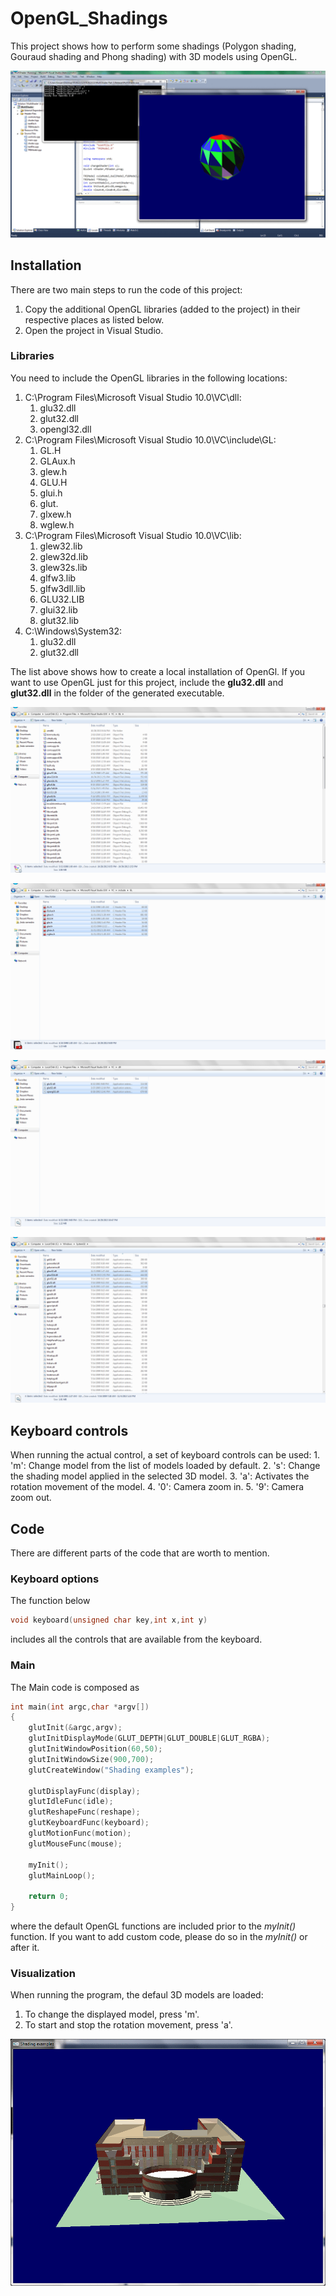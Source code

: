 # OpenGL_Shadings

This project shows how to perform some shadings (Polygon shading, Gouraud shading and Phong shading) with 3D models using OpenGL.

![demo](/images/demo01.gif?raw=true)

## Installation

There are two main steps to run the code of this project:
1. Copy the additional OpenGL libraries (added to the project) in their respective places as listed below.
2. Open the project in Visual Studio. 

### Libraries

You need to include the OpenGL libraries in the following locations:
1. C:\Program Files\Microsoft Visual Studio 10.0\VC\dll:
	1. glu32.dll
	2. glut32.dll
	3. opengl32.dll
2. C:\Program Files\Microsoft Visual Studio 10.0\VC\include\GL:
	1. GL.H
	2. GLAux.h
	3. glew.h
	4. GLU.H
	5. glui.h
	6. glut.
	7. glxew.h
	8. wglew.h
3. C:\Program Files\Microsoft Visual Studio 10.0\VC\lib:
	1. glew32.lib
	2. glew32d.lib
	3. glew32s.lib
	4. glfw3.lib
	5. glfw3dll.lib
	6. GLU32.LIB
	7. glui32.lib
	8. glut32.lib
4. C:\Windows\System32:
	1. glu32.dll
	2. glut32.dll

The list above shows how to create a local installation of OpenGl. If you want to use OpenGL just for this project, include the **glu32.dll** and **glut32.dll** in the folder of the generated executable.

![lib01](/images/lib/opengl_lib01.png?raw=true)

![lib02](/images/lib/opengl_lib02.png?raw=true)

![lib03](/images/lib/opengl_lib03.png?raw=true)

![lib04](/images/lib/opengl_lib04.png?raw=true)

## Keyboard controls

When running the actual control, a set of keyboard controls can be used:
	1. 'm': Change model from the list of models loaded by default.
	2. 's': Change the shading model applied in the selected 3D model.
	3. 'a': Activates the rotation movement of the model.
	4. '0': Camera zoom in.
	5. '9': Camera zoom out.

## Code

There are different parts of the code that are worth to mention.

### Keyboard options

The function below
```c++
void keyboard(unsigned char key,int x,int y)
```
includes all the controls that are available from the keyboard.

### Main

The Main code is composed as
```c++
int main(int argc,char *argv[])
{
    glutInit(&argc,argv);
    glutInitDisplayMode(GLUT_DEPTH|GLUT_DOUBLE|GLUT_RGBA);
    glutInitWindowPosition(60,50);
    glutInitWindowSize(900,700);
    glutCreateWindow("Shading examples");

    glutDisplayFunc(display);
    glutIdleFunc(idle);
    glutReshapeFunc(reshape);
    glutKeyboardFunc(keyboard);
    glutMotionFunc(motion);
    glutMouseFunc(mouse);
    
    myInit();
    glutMainLoop();
        
    return 0;
}
```
where the default OpenGL functions are included prior to the *myInit()* function. If you want to add custom code, please do so in the *myInit()* or after it.

### Visualization

When running the program, the defaul 3D models are loaded:
1. To change the displayed model, press 'm'.
2. To start and stop the rotation movement, press 'a'.

![demo2](/images/demo02.gif?raw=true)